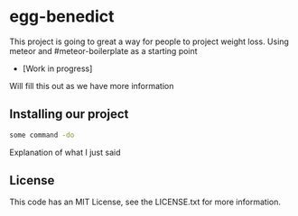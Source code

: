 # egg-benedict

This project is going to great a way for people to project weight loss. Using meteor and #meteor-boilerplate as a starting point

<!-- toc -->

* [Work in progress]

<!-- toc stop -->

Will fill this out as we have more information

## Installing our project

```bash
some command -do
```

Explanation of what I just said  

## License
This code has an MIT License, see the LICENSE.txt for more information.
